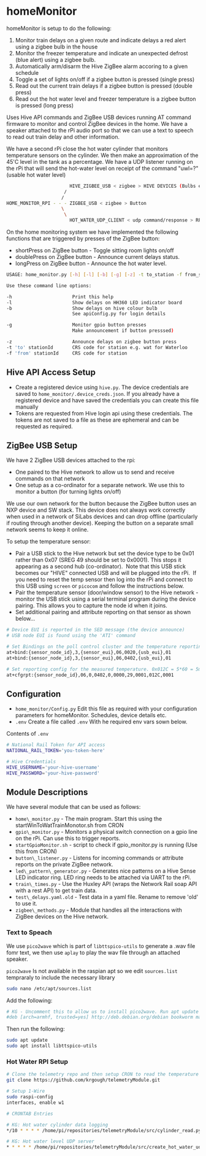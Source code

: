 # homeMonitor

homeMonitor is setup to do the following:

1. Monitor train delays on a given route and indicate delays a red alert using a zigbee bulb in the house
2. Monitor the freezer temperature and indicate an unexpected defrost (blue alert) using a zigbee bulb.
3. Automatically arm/disarm the Hive ZigBee alarm accoring to a given schedule
4. Toggle a set of lights on/off if a zigbee button is pressed (single press)
5. Read out the current train delays if a zigbee button is pressed (double press)
6. Read out the hot water level and freezer temperature is a zigbee button is pressed (long press)

Uses Hive API commands and ZigBee USB devices running AT command firmware to monitor and control ZigBee devices in the home. We have a speaker attached to the rPi audio port so that we can use a text to speech to read out train delay and other information.

We have a second rPi close the hot water cylinder that monitors temperature sensors on the cylinder. We then make an approximation of the 45'C level in the tank as a percentage. We have a UDP listener running on the rPi that will send the hot-water level on receipt of the command "uwl=?" (usable hot water level)

```bash
                       HIVE_ZIGBEE_USB < zigbee > HIVE DEVICES (Bulbs etc), Freezer Temp Sensor
                     /
                    /
HOME_MONITOR_RPI - - - ZIGBEE_USB < zigbee > Button
                    \
                     \
                       HOT_WATER_UDP_CLIENT < udp command/response > RPI_HOT_WATER_UDP_SERVER <> Temperature sensors on cylinder
```

On the home monitoring system we have implemented the following functions that are triggered by presses of the ZigBee button:

* shortPress on ZigBee button - Toggle sitting room lights on/off
* doublePress on ZigBee button - Announce current delays status.
* longPress on ZigBee button - Announce the hot water level.

```bash
USAGE: home_monitor.py [-h] [-l] [-b] [-g] [-z] -t to_station -f from_station

Use these command line options:

-h                      Print this help
-l                      Show delays on HH360 LED indicator board
-b                      Show delays on hive colour bulb
                        See apiConfig.py for login details

-g                      Monitor gpio button presses
                        Make announcement if button presssed)

-z                      Announce delays on zigbee button press
-t 'to' stationId       CRS code for station e.g. wat for Waterloo
-f 'from' stationId     CRS code for station
```

## Hive API Access Setup

* Create a registered device using `hive.py`.  The device credentials are saved to `home_monitor/.device_creds.json`.  If you already have a registered device and have saved the credentials you can create this file manually
* Tokens are requested from Hive login api using these credentials.  The tokens are not saved to a file as these are ephemeral and can be requested as required.

## ZigBee USB Setup

We have 2 ZigBee USB devices attached to the rpi:

* One paired to the Hive network to allow us to send and receive commands on that network
* One setup as a co-ordinator for a separate network. We use this to monitor a button (for turning lights on/off)

We use our own network for the button because the ZigBee button uses an NXP device and SW stack. This device does not always work correctly when used in a network of SiLabs devices and can drop offline (particularly if routing through another device). Keeping the button on a separate small network seems to keep it online.

To setup the temperature sensor:

* Pair a USB stick to the Hive network but set the device type to be 0x01 rather than 0x07 (SREG 49 should be set to 0x0001). This stops it appearing as a second hub (co-ordinator).  Note that this USB stick becomes our "HIVE" connected USB and will be plugged into the rPi.  If you need to reset the temp sensor then log into the rPi and connect to this USB using `screen` or `picocom` and follow the instructions below.
* Pair the temperature sensor (door/window sensor) to the Hive network - monitor the USB stick using a serial terminal program during the device pairing. This allows you to capture the node id when it joins.
* Set additional pairing and attribute reporting on that sensor as shown below...

```bash
# Device EUI is reported in the SED message (the device announce)
# USB node EUI is found using the 'ATI' command

# Set Bindings on the poll control cluster and the temperature reporting cluster
at+bind:{sensor_node_id},3,{sensor_eui},06,0020,{usb_eui},01
at+bind:{sensor_node_id},3,{sensor_eui},06,0402,{usb_eui},01

# Set reporting config for the measured temperature. 0x012C = 5*60 = 5mins
at+cfgrpt:{sensor_node_id},06,0,0402,0,0000,29,0001,012C,0001
```

## Configuration

* `home_monitor/Config.py` Edit this file as required with your configuration parameters for homeMonitor. Schedules, device details etc.
* `.env` Create a file called `.env` With he required env vars sown below.

Contents of `.env`

```bash
# National Rail Token for API access
NATIONAL_RAIL_TOKEN='you-token-here'

# Hive Credentials 
HIVE_USERNAME='your-hive-username'
HIVE_PASSWORD='your-hive-password'
```

## Module Descriptions

We have several module that can be used as follows:

* `home\_monitor.py` - The main program. Start this using the startWinToWatTrainMonotor.sh from CRON
* `gpio\_monitor.py` - Monitors a physical switch connection on a gpio line on the rPi. Can use this to trigger reports.
* `startGpioMonitor.sh` - script to check if gpio\_monitor.py is running (Use this from CRON)
* `button\_listener.py` - Listens for incoming commands or attribute reports on the private ZigBee network.
* `led\_pattern\_generator.py` - Generates nice patterns on a Hive Sense LED indicator ring. LED ring needs to be attached via UART to the rPi.
* `train\_times.py` - Use the Huxley API (wraps the Network Rail soap API with a rest API) to get train data.
* `test\_delays.yaml.old` - Test data in a yaml file. Rename to remove 'old' to use it.
* `zigbee\_methods.py` - Module that handles all the interactions with ZigBee devices on the Hive network.

### Text to Speach

We use `pico2wave` which is part of `libttspico-utils` to generate a .wav file fomr text, we then use `aplay` to play the wav file through an attached speaker.

`pico2wave` Is not available in the raspian apt so we edit `sources.list` tempraraly to include
the necessary library

```bash
sudo nano /etc/apt/sources.list
```

Add the following:

```bash
# KG - Uncomment this to allow us to install pico2wave. Run apt update then sudo apt install libttspico-utils  
#deb [arch=armhf, trusted=yes] http://deb.debian.org/debian bookworm main contrib non-free
```

Then run the following:

```bash
sudo apt update
sudo apt install libttspico-utils
```

### Hot Water RPI Setup

```bash
# Clone the telemetry repo and then setup CRON to read the temperature values and run the UDP listener (server).
git clone https://github.com/krgough/telemetryModule.git

# Setup 1-Wire
sudo raspi-config
interfaces, enable w1

# CRONTAB Entries

# KG: Hot water cylinder data logging
*/10 * * * * /home/pi/repositories/telemetryModule/src/cylinder_read.py -s > /dev/null 2>&1

# KG: Hot water level UDP server
* * * * * /home/pi/repositories/telemetryModule/src/create_hot_water_udp_server.sh > /dev/null 2>&1
```

